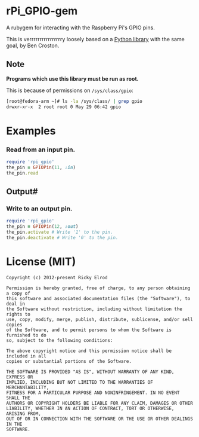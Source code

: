 # rPi_GPIO-gem

A rubygem for interacting with the Raspberry Pi's GPIO pins.

This is verrrrrrrrrrrrrrrry loosely based on a
[Python library](https://code.google.com/p/raspberry-gpio-python/) with the
same goal, by Ben Croston.

## Note

**Programs which use this library must be run as root.**

This is because of permissions on `/sys/class/gpio`:

```bash
[root@fedora-arm ~]# ls -la /sys/class/ | grep gpio
drwxr-xr-x  2 root root 0 May 29 06:42 gpio
```

# Examples

### Read from an input pin.

```ruby
require 'rpi_gpio'
the_pin = GPIOPin(11, :in)
the_pin.read
```

## Output#

### Write to an output pin.

```ruby
require 'rpi_gpio'
the_pin = GPIOPin(12, :out)
the_pin.activate # Write '1' to the pin.
the_pin.deactivate # Write '0' to the pin.
```

# License (MIT)

```
Copyright (c) 2012-present Ricky Elrod

Permission is hereby granted, free of charge, to any person obtaining a copy of
this software and associated documentation files (the "Software"), to deal in
the Software without restriction, including without limitation the rights to
use, copy, modify, merge, publish, distribute, sublicense, and/or sell copies
of the Software, and to permit persons to whom the Software is furnished to do
so, subject to the following conditions:

The above copyright notice and this permission notice shall be included in all
copies or substantial portions of the Software.

THE SOFTWARE IS PROVIDED "AS IS", WITHOUT WARRANTY OF ANY KIND, EXPRESS OR
IMPLIED, INCLUDING BUT NOT LIMITED TO THE WARRANTIES OF MERCHANTABILITY,
FITNESS FOR A PARTICULAR PURPOSE AND NONINFRINGEMENT. IN NO EVENT SHALL THE
AUTHORS OR COPYRIGHT HOLDERS BE LIABLE FOR ANY CLAIM, DAMAGES OR OTHER
LIABILITY, WHETHER IN AN ACTION OF CONTRACT, TORT OR OTHERWISE, ARISING FROM,
OUT OF OR IN CONNECTION WITH THE SOFTWARE OR THE USE OR OTHER DEALINGS IN THE
SOFTWARE.
```
